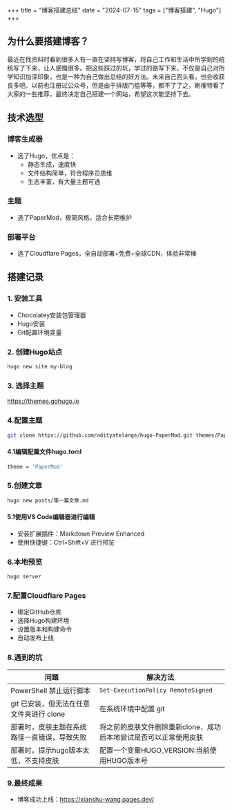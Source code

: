 +++
title = "博客搭建总结"
date = "2024-07-15"
tags = ["博客搭建", "Hugo"]
+++

## 为什么要搭建博客？

最近在找资料时看到很多人有一直在坚持写博客，将自己工作和生活中所学到的统统写了下来，让人感慨很多。把这些踩过的坑，学过的路写下来，不仅是自己对所学知识加深印象，也是一种为自己做出总结的好方法。未来自己回头看，也会收获良多吧。以前也注册过公众号，但是由于排版门槛等等，都不了了之，刷推特看了大家的一些推荐，最终决定自己搭建一个网站，希望这次能坚持下去。

## 技术选型

### 博客生成器
- 选了Hugo，优点是：
    - 静态生成，速度快
    - 文件结构简单，符合程序员思维
    - 生态丰富，有大量主题可选

### 主题
- 选了PaperMod，极简风格，适合长期维护

### 部署平台
- 选了Cloudflare Pages，全自动部署+免费+全球CDN，体验非常棒

## 搭建记录

### 1. 安装工具
- Chocolatey安装包管理器
- Hugo安装
- Git配置环境变量

### 2. 创建Hugo站点
```bash
hugo new site my-blog
```

### 3. 选择主题
https://themes.gohugo.io

### 4.配置主题
```bash
git clone https://github.com/adityatelange/hugo-PaperMod.git themes/PaperMod
```

#### 4.1编辑配置文件hugo.toml
```bash
theme = 'PaperMod'
```

### 5.创建文章
```bash
hugo new posts/第一篇文章.md
```

#### 5.1使用VS Code编辑器进行编辑
- 安装扩展插件：Markdown Preview Enhanced
- 使用快捷键：Ctrl+Shift+V 进行预览

### 6.本地预览
```bash
hugo server
```

### 7.配置Cloudflare Pages
- 绑定GitHub仓库
- 选择Hugo构建环境
- 设置版本和构建命令
- 自动发布上线

### 8.遇到的坑
|问题                        |解决方法                         |
|-----------------------------|----------------------------------|
| PowerShell 禁止运行脚本      | `Set-ExecutionPolicy RemoteSigned` |
| git 已安装，但无法在任意文件夹进行 clone | 在系统环境中配置 git          |
| 部署时，皮肤主题在系统路径一直错误，导致失败| 将之前的皮肤文件删除重新clone，成功后本地尝试是否可以正常使用皮肤|
| 部署时，提示hugo版本太低，不支持皮肤| 配置一个变量HUGO_VERSION:当前使用HUGO版本号|

### 9.最终成果
- 博客成功上线：https://xianshu-wang.pages.dev/











